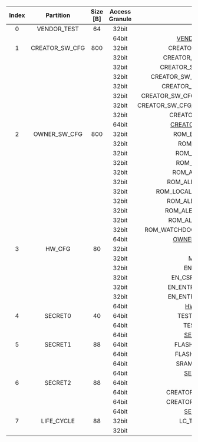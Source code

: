 <!--
DO NOT EDIT THIS FILE DIRECTLY.
It has been generated with ./util/design/gen-otp-mmap.py
-->

|  Index  |   Partition    |  Size [B]  |  Access Granule  |                         Item                          |  Byte Address  |  Size [B]  |
|:-------:|:--------------:|:----------:|:----------------:|:-----------------------------------------------------:|:--------------:|:----------:|
|    0    |  VENDOR_TEST   |     64     |      32bit       |                        SCRATCH                        |     0x000      |     56     |
|         |                |            |      64bit       |    [VENDOR_TEST_DIGEST](#Reg_vendor_test_digest_0)    |     0x038      |     8      |
|    1    | CREATOR_SW_CFG |    800     |      32bit       |                CREATOR_SW_CFG_AST_CFG                 |     0x040      |    128     |
|         |                |            |      32bit       |              CREATOR_SW_CFG_AST_INIT_EN               |     0x0C0      |     4      |
|         |                |            |      32bit       |              CREATOR_SW_CFG_ROM_EXT_SKU               |     0x0C4      |     4      |
|         |                |            |      32bit       |           CREATOR_SW_CFG_USE_SW_RSA_VERIFY            |     0x0C8      |     4      |
|         |                |            |      32bit       |              CREATOR_SW_CFG_KEY_IS_VALID              |     0x0CC      |     8      |
|         |                |            |      32bit       |         CREATOR_SW_CFG_FLASH_DATA_DEFAULT_CFG         |     0x0D4      |     4      |
|         |                |            |      32bit       |        CREATOR_SW_CFG_FLASH_INFO_BOOT_DATA_CFG        |     0x0D8      |     4      |
|         |                |            |      32bit       |                 CREATOR_SW_CFG_RNG_EN                 |     0x0DC      |     4      |
|         |                |            |      64bit       | [CREATOR_SW_CFG_DIGEST](#Reg_creator_sw_cfg_digest_0) |     0x358      |     8      |
|    2    |  OWNER_SW_CFG  |    800     |      32bit       |                  ROM_ERROR_REPORTING                  |     0x360      |     4      |
|         |                |            |      32bit       |                   ROM_BOOTSTRAP_EN                    |     0x364      |     4      |
|         |                |            |      32bit       |                  ROM_FAULT_RESPONSE                   |     0x368      |     4      |
|         |                |            |      32bit       |                  ROM_ALERT_CLASS_EN                   |     0x36C      |     4      |
|         |                |            |      32bit       |                 ROM_ALERT_ESCALATION                  |     0x370      |     4      |
|         |                |            |      32bit       |               ROM_ALERT_CLASSIFICATION                |     0x374      |    320     |
|         |                |            |      32bit       |            ROM_LOCAL_ALERT_CLASSIFICATION             |     0x4B4      |     64     |
|         |                |            |      32bit       |                ROM_ALERT_ACCUM_THRESH                 |     0x4F4      |     16     |
|         |                |            |      32bit       |               ROM_ALERT_TIMEOUT_CYCLES                |     0x504      |     16     |
|         |                |            |      32bit       |                ROM_ALERT_PHASE_CYCLES                 |     0x514      |     64     |
|         |                |            |      32bit       |          ROM_WATCHDOG_BITE_THRESHOLD_CYCLES           |     0x554      |     4      |
|         |                |            |      64bit       |   [OWNER_SW_CFG_DIGEST](#Reg_owner_sw_cfg_digest_0)   |     0x678      |     8      |
|    3    |     HW_CFG     |     80     |      32bit       |                       DEVICE_ID                       |     0x680      |     32     |
|         |                |            |      32bit       |                      MANUF_STATE                      |     0x6A0      |     32     |
|         |                |            |      32bit       |                    EN_SRAM_IFETCH                     |     0x6C0      |     1      |
|         |                |            |      32bit       |                 EN_CSRNG_SW_APP_READ                  |     0x6C1      |     1      |
|         |                |            |      32bit       |                EN_ENTROPY_SRC_FW_READ                 |     0x6C2      |     1      |
|         |                |            |      32bit       |                EN_ENTROPY_SRC_FW_OVER                 |     0x6C3      |     1      |
|         |                |            |      64bit       |         [HW_CFG_DIGEST](#Reg_hw_cfg_digest_0)         |     0x6C8      |     8      |
|    4    |    SECRET0     |     40     |      64bit       |                   TEST_UNLOCK_TOKEN                   |     0x6D0      |     16     |
|         |                |            |      64bit       |                    TEST_EXIT_TOKEN                    |     0x6E0      |     16     |
|         |                |            |      64bit       |        [SECRET0_DIGEST](#Reg_secret0_digest_0)        |     0x6F0      |     8      |
|    5    |    SECRET1     |     88     |      64bit       |                  FLASH_ADDR_KEY_SEED                  |     0x6F8      |     32     |
|         |                |            |      64bit       |                  FLASH_DATA_KEY_SEED                  |     0x718      |     32     |
|         |                |            |      64bit       |                  SRAM_DATA_KEY_SEED                   |     0x738      |     16     |
|         |                |            |      64bit       |        [SECRET1_DIGEST](#Reg_secret1_digest_0)        |     0x748      |     8      |
|    6    |    SECRET2     |     88     |      64bit       |                       RMA_TOKEN                       |     0x750      |     16     |
|         |                |            |      64bit       |                CREATOR_ROOT_KEY_SHARE0                |     0x760      |     32     |
|         |                |            |      64bit       |                CREATOR_ROOT_KEY_SHARE1                |     0x780      |     32     |
|         |                |            |      64bit       |        [SECRET2_DIGEST](#Reg_secret2_digest_0)        |     0x7A0      |     8      |
|    7    |   LIFE_CYCLE   |     88     |      32bit       |                   LC_TRANSITION_CNT                   |     0x7A8      |     48     |
|         |                |            |      32bit       |                       LC_STATE                        |     0x7D8      |     40     |